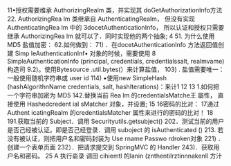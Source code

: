 11•授权需要维承 AuthorizingRealm 类，并实现其 doGetAuthorizationInfo方法
22. AuthorizingRea lm 类继承自 AuthenticatingRealm， 但没有实现 AuthenticatingRea lm 中的
    3docetAuthenticationInfo， 所以认证和授权只需要继承 AuthorizingRea lm 就可以了．同时实现他的两个抽象;
    4
51. 为什么使用 MD5 盐值加密：
    62.如何做到：
71) ．在docetAuthenticationInfo 方法返回值创建 Simp leAuthenticationInf• 对象的时候，需要使用
    8 SimpleAuthenticationInfo (principal, credentials, credentialssalt, realmvame)构造司
    9.2)。使用Bytesource .util.bytes(）来计算盐值，
103) . 盐值需要唯一：
     一般使用随机字符串或 user id
114) •使用new SimpleHash (hashAlgorithnName credentials,
     salt, hashIterations)：来计1
     12
     13 1.如何把一个字符串加密为 MD5
     142.替换当前 Rea lm 的credentialsMatche王 屬性， 直接使用 Hashedcredent ial sMatcher 对象，并设置;
     15
     16密码的比对：
     17通过 Authent icatingRealm 的credentialsMatcher 属性来进行的密码的比对！
     18
     191.获取当前的 Subject．调用 Securityutils.getsubject()
     202．测试当前的用户是否己经被认证。即是否己经登录．调用 suboject 的 isAuthenticated ()
213.
若没有被认证，则把用户名和密码封装为 Use rname Passwo rdroken对象
221) ．创建一个表单页面
     232）．把请求提交到 SpringMVC 的 Handler
     243)．获取用户名和密码。
     25 A
     执行沯录
     调田 cihiemtl 的lanin (znthentilrztinnnakenll
     方汁